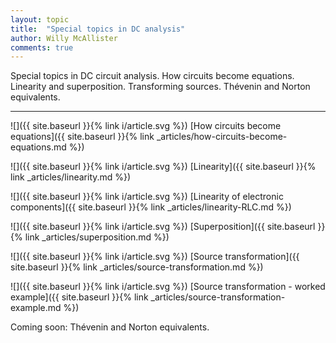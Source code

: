 ```yaml
---
layout: topic
title:  "Special topics in DC analysis"
author: Willy McAllister
comments: true
---
```


Special topics in DC circuit analysis. How circuits become equations.   
Linearity and superposition. Transforming sources. Thévenin and Norton equivalents.

----

![]({{ site.baseurl }}{% link i/article.svg %}) [How circuits become equations]({{ site.baseurl }}{% link _articles/how-circuits-become-equations.md %})

![]({{ site.baseurl }}{% link i/article.svg %}) [Linearity]({{ site.baseurl }}{% link _articles/linearity.md %})

![]({{ site.baseurl }}{% link i/article.svg %}) [Linearity of electronic components]({{ site.baseurl }}{% link _articles/linearity-RLC.md %})

![]({{ site.baseurl }}{% link i/article.svg %}) [Superposition]({{ site.baseurl }}{% link _articles/superposition.md %})

![]({{ site.baseurl }}{% link i/article.svg %}) [Source transformation]({{ site.baseurl }}{% link _articles/source-transformation.md %})

![]({{ site.baseurl }}{% link i/article.svg %}) [Source transformation - worked example]({{ site.baseurl }}{% link _articles/source-transformation-example.md %})

Coming soon: Thévenin and Norton equivalents.
